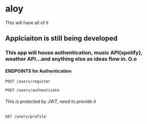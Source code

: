 # aloy
This will have all of it


## Applciaiton is still being developed

### This app will house authentication, music API(spotify), weather API...and anything else as ideas flow in. O.o


#### ENDPOINTS for Authentication

`POST /users/register`

`POST /users/authenticate`

###### This is protected by JWT, need to provide it

`GET /users/profile`

